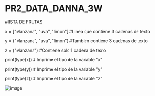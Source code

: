 # PR2_DATA_DANNA_3W
#lISTA DE FRUTAS

x = ["Manzana", "uva", "limon"] #Linea que contiene 3 cadenas de texto

y = ("Manzana", "uva", "limon") #Tambien contiene 3 cadenas de texto

z = ("Manzana") #Contiene solo 1 cadena de texto

print(type(x))  # Imprime el tipo de la variable "x"

print(type(y))  # Imprime el tipo de la variable "y"

print(type(z))  # Imprime el tipo de la variable "z"



 ![image](https://github.com/user-attachments/assets/a612e8ef-2d7d-44c5-afc6-ac50a3759fed)
 

